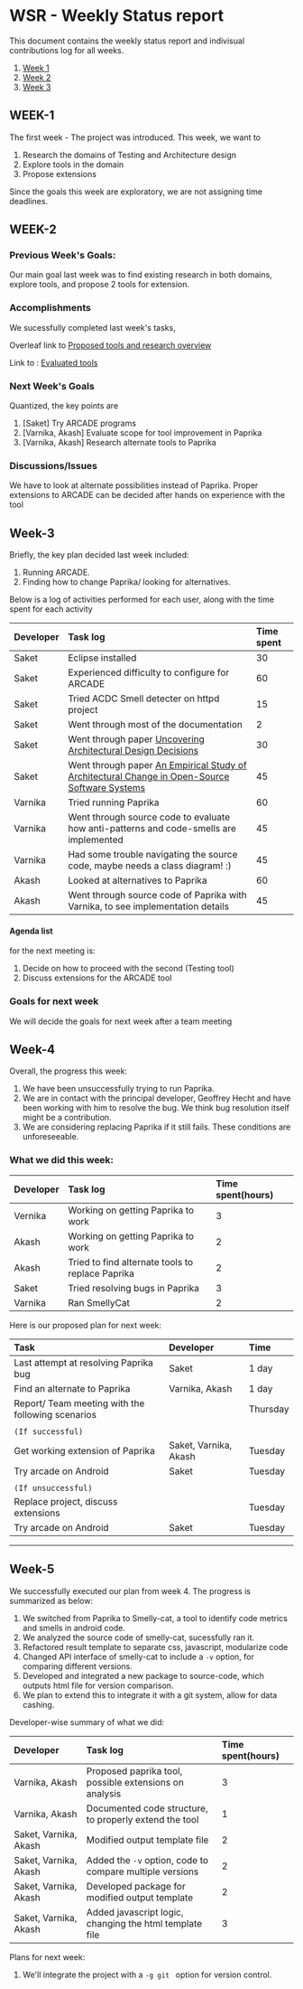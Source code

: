 # WSR - Weekly Status report

This document contains the weekly status report and indivisual contributions log for all weeks.

1. [Week 1](#week-1)
2. [Week 2](#week-2)
3. [Week 3](#week-3)


## WEEK-1
The first week - The project was introduced. This week, we want to
1. Research the domains of Testing and Architecture design
2. Explore tools in the domain
3. Propose extensions

Since the goals this week are exploratory, we are not assigning time deadlines.

## WEEK-2

### Previous Week's Goals:
Our main goal last week was to find existing research in both domains, explore tools, and propose 2 tools for extension.

### Accomplishments
We sucessfully completed last week's tasks,

Overleaf link to [Proposed tools and research overview](https://www.overleaf.com/13226372zyhdhrkqyqmm#/50905821/)

Link to : [Evaluated tools](https://github.com/saketrule/SElab_SemVI/blob/master/proposed_tools.md)
### Next Week's Goals

Quantized, the key points are

1. [Saket]                  Try ARCADE programs
2. [Varnika, Akash]    Evaluate scope for tool improvement in Paprika
3. [Varnika, Akash]    Research alternate tools to Paprika

### Discussions/Issues

We have to look at alternate possibilities instead of Paprika.
Proper extensions to ARCADE can be decided after hands on experience with the tool


## Week-3

Briefly, the key plan decided last week included:
1. Running ARCADE. 
2. Finding how to change Paprika/ looking for alternatives.

Below is a log of activities performed for each user, along with the time spent for each activity

| Developer | Task log | Time spent |
|:----------|:---------|:-----------|
| Saket | Eclipse installed | 30 |
| Saket | Experienced difficulty to configure for ARCADE | 60 |
| Saket | Tried ACDC Smell detecter on httpd project | 15 |
| Saket | Went through most of the documentation | 2 |
| Saket | Went through paper [Uncovering Architectural Design Decisions](https://arxiv.org/pdf/1704.04798.pdf) | 30 |
| Saket | Went through paper [An Empirical Study of Architectural Change in Open-Source Software Systems](http://shahbazian.me/papers/msr.pdf) | 45 |
| Varnika | Tried running Paprika | 60 |
| Varnika | Went through source code to evaluate how anti-patterns and code-smells are implemented | 45 |
| Varnika | Had some trouble navigating the source code, maybe needs a class diagram! :) | 45 |
| Akash | Looked at alternatives to Paprika | 60 |
| Akash | Went through source code of Paprika with Varnika, to see implementation details | 45 |

#### Agenda list
for the next meeting is:
1. Decide on how to proceed with the second (Testing tool)
2. Discuss extensions for the ARCADE tool


### Goals for next week
We will decide the goals for next week after a team meeting




























## Week-4

Overall, the progress this week:

1. We have been unsuccessfully trying to run Paprika.
2. We are in contact with the principal developer, Geoffrey Hecht and have been working with him to resolve the bug. We think bug resolution itself might be a contribution.
3. We are considering replacing Paprika if it still fails. These conditions are unforeseeable.

### What we did this week:

| Developer | Task log | Time spent(hours) |
|:----------|:---------|:-----------|
| Vernika | Working on getting Paprika to work | 3 |
| Akash | Working on getting Paprika to work | 2 |
| Akash | Tried to find alternate tools to replace Paprika | 2 |
| Saket | Tried resolving bugs in Paprika | 3 |
| Varnika | Ran SmellyCat | 2 |


Here is our proposed plan for next week:


| Task | Developer | Time |
|:-------|:----------|:----------|
|Last attempt at resolving Paprika bug | Saket | 1 day |
| Find an alternate to Paprika | Varnika, Akash | 1 day |
| Report/ Team meeting with the following scenarios | | Thursday |
| | | |
| `(If successful)` | | |
| Get working extension of Paprika | Saket, Varnika, Akash | Tuesday |
| Try arcade on Android | Saket | Tuesday |
| | | |
| `(If unsuccessful)` | | |
| Replace project, discuss extensions | | Tuesday |
| Try arcade on Android | Saket | Tuesday |

---------------------------


## Week-5

We successfully executed our plan from week 4. The progress is summarized as below:

1. We switched from Paprika to Smelly-cat, a tool to identify code metrics and smells in android code.
2. We analyzed the source code of smelly-cat, sucessfully ran it.
3. Refactored result template to separate css, javascript, modularize code
4. Changed API interface of smelly-cat to include a `-v` option, for comparing different versions.
5. Developed and integrated a new package to source-code, which outputs html file for version comparison.
6. We plan to extend this to integrate it with a git system, allow for data cashing.

Developer-wise summary of what we did:

| Developer | Task log | Time spent(hours) |
|:----------|:---------|:-----------|
| Varnika, Akash | Proposed paprika tool, possible extensions on analysis | 3 |
| Varnika, Akash | Documented code structure, to properly extend the tool | 1 |
| Saket, Varnika, Akash | Modified output template file | 2 |
| Saket, Varnika, Akash | Added the `-v` option, code to compare multiple versions | 2 |
| Saket, Varnika, Akash | Developed package for modified output template | 2 |
| Saket, Varnika, Akash | Added javascript logic, changing the html template file | 3 |

Plans for next week:
1. We'll integrate the project with a `-g git ` option for version control.



